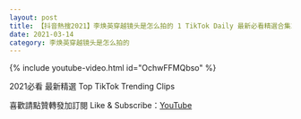 ```yaml
---
layout: post
title: 【抖音熱搜2021】李焕英穿越镜头是怎么拍的 1 TikTok Daily 最新必看精選合集2021 03 14
date: 2021-03-14
category: 李焕英穿越镜头是怎么拍的
---
```


{% include youtube-video.html id="OchwFFMQbso" %}

2021必看 最新精選 Top TikTok Trending Clips

喜歡請點贊轉發加訂閱 Like & Subscribe：[YouTube](https://www.youtube.com/channel/UCAoR7VcanIPd04uEq_GIylA/videos)


